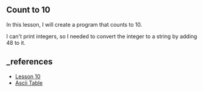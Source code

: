 ## Count to 10

In this lesson, I will create a program that counts to 10.

I can't print integers, so I needed to convert the integer to a string by adding 48 to it.

## \_references

- [Lesson 10](https://asmtutor.com/#lesson10)
- [Ascii Table](https://www.asciitable.com/)
